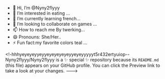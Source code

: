 - 👋 Hi, I’m @Nyny2flyyy
- 👀 I’m interested in eating ...
- 🌱 I’m currently learning  french...
- 💞️ I’m looking to collaborate on games ...
- 📫 How to reach me  By twerking...
- 😄 Pronouns: She/Her..
- ⚡ Fun fact:my favorite colors teal ...

<!-hhhyeyeyeyyeyyeyeyeyeyeyyeyeyyyyyt5r432ertyuiop--
Nyny2flyyy/Nyny2flyyy is a ✨ special ✨ repository because its `README.md` (this file) appears on your GitHub profile.
You can click the Preview link to take a look at your changes.
--->
